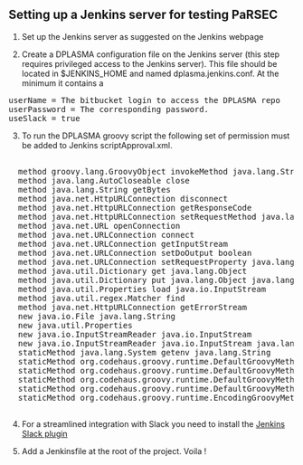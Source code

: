 ## Setting up a Jenkins server for testing PaRSEC

1. Set up the Jenkins server as suggested on the Jenkins webpage

2. Create a DPLASMA configuration file on the Jenkins server (this step requires privileged access to the Jenkins server). This file should be located in $JENKINS_HOME and named dplasma.jenkins.conf. At the minimum it contains a
<pre>
userName = The bitbucket login to access the DPLASMA repo
userPassword = The corresponding password.
useSlack = true
</pre>

3. To run the DPLASMA groovy script the following set of permission must be added to Jenkins scriptApproval.xml.
<pre>
<approvedSignatures>
  <string>method groovy.lang.GroovyObject invokeMethod java.lang.String java.lang.Object</string>
  <string>method java.lang.AutoCloseable close</string>
  <string>method java.lang.String getBytes</string>
  <string>method java.net.HttpURLConnection disconnect</string>
  <string>method java.net.HttpURLConnection getResponseCode</string>
  <string>method java.net.HttpURLConnection setRequestMethod java.lang.String</string>
  <string>method java.net.URL openConnection</string>
  <string>method java.net.URLConnection connect</string>
  <string>method java.net.URLConnection getInputStream</string>
  <string>method java.net.URLConnection setDoOutput boolean</string>
  <string>method java.net.URLConnection setRequestProperty java.lang.String java.lang.String</string>
  <string>method java.util.Dictionary get java.lang.Object</string>
  <string>method java.util.Dictionary put java.lang.Object java.lang.Object</string>
  <string>method java.util.Properties load java.io.InputStream</string>
  <string>method java.util.regex.Matcher find</string>
  <string>method java.net.HttpURLConnection getErrorStream</string>
  <string>new java.io.File java.lang.String</string>
  <string>new java.util.Properties</string>
  <string>new java.io.InputStreamReader java.io.InputStream</string>
  <string>new java.io.InputStreamReader java.io.InputStream java.lang.String</string>
  <string>staticMethod java.lang.System getenv java.lang.String</string>
  <string>staticMethod org.codehaus.groovy.runtime.DefaultGroovyMethods getProperties java.lang.Object</string>
  <string>staticMethod org.codehaus.groovy.runtime.DefaultGroovyMethods getText java.io.InputStream</string>
  <string>staticMethod org.codehaus.groovy.runtime.DefaultGroovyMethods hasProperty java.lang.Object java.lang.String</string>
  <string>staticMethod org.codehaus.groovy.runtime.DefaultGroovyMethods newDataInputStream java.io.File</string>
  <string>staticMethod org.codehaus.groovy.runtime.EncodingGroovyMethods encodeBase64 byte[]</string>
</approvedSignatures>
</pre>

4. For a streamlined integration with Slack you need to install the [Jenkins Slack plugin](https://github.com/jenkinsci/slack-plugin)

5. Add a Jenkinsfile at the root of the project. Voila !
